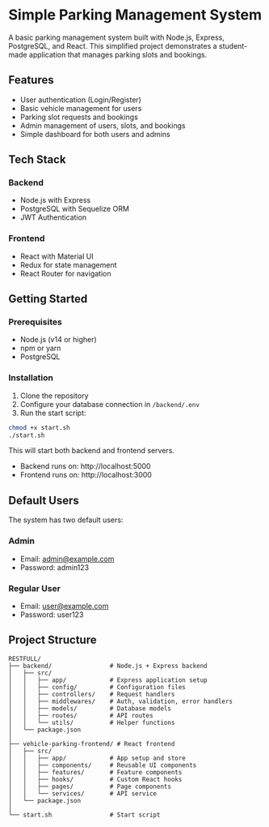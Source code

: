 # Simple Parking Management System

A basic parking management system built with Node.js, Express, PostgreSQL, and React. This simplified project demonstrates a student-made application that manages parking slots and bookings.

## Features

- User authentication (Login/Register)
- Basic vehicle management for users
- Parking slot requests and bookings
- Admin management of users, slots, and bookings
- Simple dashboard for both users and admins

## Tech Stack

### Backend
- Node.js with Express
- PostgreSQL with Sequelize ORM
- JWT Authentication

### Frontend
- React with Material UI
- Redux for state management
- React Router for navigation

## Getting Started

### Prerequisites
- Node.js (v14 or higher)
- npm or yarn
- PostgreSQL

### Installation

1. Clone the repository
2. Configure your database connection in `/backend/.env`
3. Run the start script:

```bash
chmod +x start.sh
./start.sh
```

This will start both backend and frontend servers.

- Backend runs on: http://localhost:5000
- Frontend runs on: http://localhost:3000

## Default Users

The system has two default users:

### Admin
- Email: admin@example.com
- Password: admin123

### Regular User
- Email: user@example.com  
- Password: user123

## Project Structure

```
RESTFULL/
├── backend/                # Node.js + Express backend
│   ├── src/
│   │   ├── app/            # Express application setup
│   │   ├── config/         # Configuration files
│   │   ├── controllers/    # Request handlers
│   │   ├── middlewares/    # Auth, validation, error handlers
│   │   ├── models/         # Database models
│   │   ├── routes/         # API routes
│   │   └── utils/          # Helper functions
│   └── package.json
│
├── vehicle-parking-frontend/ # React frontend
│   ├── src/
│   │   ├── app/            # App setup and store
│   │   ├── components/     # Reusable UI components
│   │   ├── features/       # Feature components
│   │   ├── hooks/          # Custom React hooks
│   │   ├── pages/          # Page components
│   │   └── services/       # API service
│   └── package.json
│
└── start.sh                # Start script
``` 